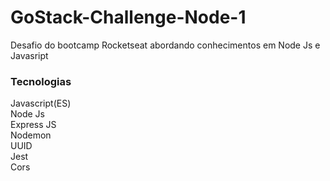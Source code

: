 # GoStack-Challenge-Node-1
Desafio do bootcamp Rocketseat abordando conhecimentos em Node Js e Javasript

<h3>Tecnologias</h3>

Javascript(ES) <br>
Node Js <br>
Express JS <br>
Nodemon <br>
UUID <br>
Jest <br>
Cors <br>
